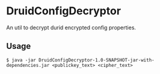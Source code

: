# DruidConfigDecryptor

An util to decrypt durid encrypted config properties.

## Usage

```shell
$ java -jar DruidConfigDecryptor-1.0-SNAPSHOT-jar-with-dependencies.jar <publickey_text> <cipher_text>
```
